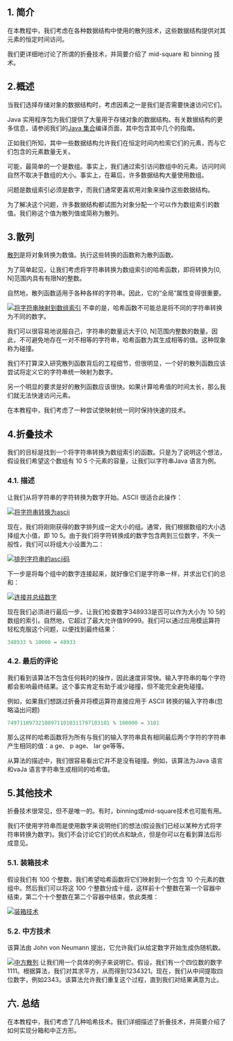 ## 1. 简介

在本教程中，我们考虑在各种数据结构中使用的散列技术，这些数据结构提供对其元素的恒定时间访问。

我们更详细地讨论了所谓的折叠技术，并简要介绍了 mid-square 和 binning 技术。

## 2.概述

当我们选择存储对象的数据结构时，考虑因素之一是我们是否需要快速访问它们。

Java 实用程序包为我们提供了大量用于存储对象的数据结构。有关数据结构的更多信息，请参阅我们的[Java 集合](https://www.baeldung.com/java-collections)编译页面，其中包含其中几个的指南。

正如我们所知，其中一些数据结构允许我们在恒定时间内检索它们的元素，而与它们包含的元素数量无关。

可能，最简单的一个是数组。事实上，我们通过索引访问数组中的元素。访问时间自然不取决于数组的大小。事实上，在幕后，许多数据结构大量使用数组。

问题是数组索引必须是数字，而我们通常更喜欢用对象来操作这些数据结构。

为了解决这个问题，许多数据结构都试图为对象分配一个可以作为数组索引的数值。我们称这个值为散列值或简称为散列。

## 3.散列

[散列](https://www.baeldung.com/cs/hashing)是将对象转换为数值。执行这些转换的函数称为散列函数。

为了简单起见，让我们考虑将字符串转换为数组索引的哈希函数，即将转换为[0, N]范围内具有有限N的整数。

自然地，散列函数适用于各种各样的字符串。因此，它的“全局”属性变得很重要。

[![将字符串映射到数组索引](https://www.baeldung.com/wp-content/uploads/2019/06/strings-to-numbers.png)](https://www.baeldung.com/wp-content/uploads/2019/06/strings-to-numbers.png)
不幸的是，哈希函数不可能总是将不同的字符串转换为不同的数字。

我们可以很容易地说服自己，字符串的数量远大于[0, N]范围内整数的数量。因此，不可避免地存在一对不相等的字符串，哈希函数为其生成相等的值。这种现象称为碰撞。

我们不打算深入研究散列函数背后的工程细节，但很明显，一个好的散列函数应该尝试将定义它的字符串统一映射为数字。

另一个明显的要求是好的散列函数应该很快。如果计算哈希值的时间太长，那么我们就无法快速访问元素。

在本教程中，我们考虑了一种尝试使映射统一同时保持快速的技术。

## 4.折叠技术

我们的目标是找到一个将字符串转换为数组索引的函数。只是为了说明这个想法，假设我们希望这个数组有 10 5 个元素的容量，让我们以字符串Java 语言为例。

### 4.1. 描述

让我们从将字符串的字符转换为数字开始。ASCII 很适合此操作：

[![将字符串转换为ascii](https://www.baeldung.com/wp-content/uploads/2019/06/convert-to-ascii1.png)](https://www.baeldung.com/wp-content/uploads/2019/06/convert-to-ascii1.png)

现在，我们将刚刚获得的数字排列成一定大小的组。通常，我们根据数组的大小选择组大小值，即 10 5。由于我们将字符转换成的数字包含两到三位数字，不失一般性，我们可以将组大小设置为二：

[![排列字符串的ascii码](https://www.baeldung.com/wp-content/uploads/2019/06/arrange-ascii-codes.png)](https://www.baeldung.com/wp-content/uploads/2019/06/arrange-ascii-codes.png)

下一步是将每个组中的数字连接起来，就好像它们是字符串一样，并求出它们的总和：

[![连接并总结数字](https://www.baeldung.com/wp-content/uploads/2019/06/folding-sum.png)](https://www.baeldung.com/wp-content/uploads/2019/06/folding-sum.png)

现在我们必须进行最后一步。让我们检查数字348933是否可以作为大小为 10 5的数组的索引。自然地，它超过了最大允许值99999。我们可以通过应用模运算符轻松克服这个问题，以便找到最终结果：

```java
348933 % 10000 = 48933
```

### 4.2. 最后的评论

我们看到该算法不包含任何耗时的操作，因此速度非常快。输入字符串的每个字符都会影响最终结果。这个事实肯定有助于减少碰撞，但不能完全避免碰撞。

例如，如果我们想跳过折叠并将模运算符直接应用于 ASCII 转换的输入字符串(忽略溢出问题)

```java
749711897321089711010311797103101 % 100000 = 3101
```

那么这样的哈希函数将为所有与我们的输入字符串具有相同最后两个字符的字符串产生相同的值：a ge、 p age、 lar ge等等。

从算法的描述中，我们很容易看出它并不是没有碰撞。例如，该算法为Java 语言和vaJa 语言字符串生成相同的哈希值。

## 5.其他技术

折叠技术很常见，但不是唯一的。有时，binning或mid-square技术也可能有用。

我们不使用字符串而是使用数字来说明他们的想法(假设我们已经以某种方式将字符串转换为数字)。我们不会讨论它们的优点和缺点，但是你可以在看到算法后形成意见。

### 5.1. 装箱技术

假设我们有 100 个整数，我们希望哈希函数将它们映射到一个包含 10 个元素的数组中。然后我们可以将这 100 个整数分成十组，这样前十个整数在第一个容器中结束，第二个十个整数在第二个容器中结束，依此类推：

[![装箱技术](https://www.baeldung.com/wp-content/uploads/2019/06/binning.png)](https://www.baeldung.com/wp-content/uploads/2019/06/binning.png)

### 5.2. 中方技术

该算法由 John von Neumann 提出，它允许我们从给定数字开始生成伪随机数。

[![中方散列](https://www.baeldung.com/wp-content/uploads/2019/06/mid-square.png)](https://www.baeldung.com/wp-content/uploads/2019/06/mid-square.png)
让我们用一个具体的例子来说明它。假设，我们有一个四位数的数字1111。根据算法，我们对其求平方，从而得到1234321。现在，我们从中间提取四位数字，例如2343。该算法允许我们重复这个过程，直到我们对结果满意为止。

## 六. 总结

在本教程中，我们考虑了几种哈希技术。我们详细描述了折叠技术，并简要介绍了如何实现分箱和中正方形。